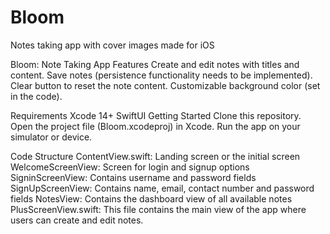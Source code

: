# Bloom
Notes taking app with cover images made for iOS

Bloom: Note Taking App
Features
Create and edit notes with titles and content.
Save notes (persistence functionality needs to be implemented).
Clear button to reset the note content.
Customizable background color (set in the code).

Requirements
Xcode 14+
SwiftUI
Getting Started
Clone this repository.
Open the project file (Bloom.xcodeproj) in Xcode.
Run the app on your simulator or device.

Code Structure
ContentView.swift: Landing screen or the initial screen
WelcomeScreenView: Screen for login and signup options
SigninScreenView: Contains username and password fields
SignUpScreenView: Contains name, email, contact number and password fields
NotesView: Contains the dashboard view of all available notes
PlusScreenView.swift: This file contains the main view of the app where users can create and edit notes.
